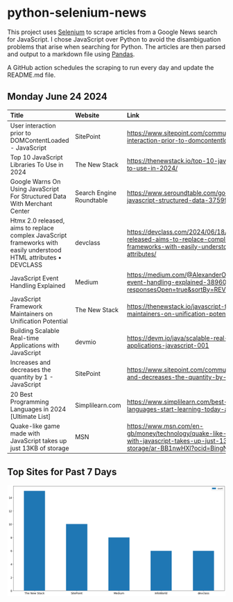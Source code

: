 # python-selenium-news

This project uses [Selenium](https://www.seleniumhq.org/) to scrape articles from a Google News search for JavaScript.
I chose JavaScript over Python to avoid the disambiguation problems that arise when searching for Python.
The articles are then parsed and output to a markdown file using [Pandas](https://pandas.pydata.org/).

A GitHub action schedules the scraping to run every day and update the README.md file.

## Monday June 24 2024


| Title                                                                                                              | Website                  | Link                                                                                                                                        |
|:-------------------------------------------------------------------------------------------------------------------|:-------------------------|:--------------------------------------------------------------------------------------------------------------------------------------------|
| User interaction prior to DOMContentLoaded - JavaScript                                                            | SitePoint                | https://www.sitepoint.com/community/t/user-interaction-prior-to-domcontentloaded/449447                                                     |
| Top 10 JavaScript Libraries To Use in 2024                                                                         | The New Stack            | https://thenewstack.io/top-10-javascript-libraries-to-use-in-2024/                                                                          |
| Google Warns On Using JavaScript For Structured Data With Merchant Center                                          | Search Engine Roundtable | https://www.seroundtable.com/google-warns-javascript-structured-data-37599.html                                                             |
| Htmx 2.0 released, aims to replace complex JavaScript frameworks with easily understood HTML attributes • DEVCLASS | devclass                 | https://devclass.com/2024/06/18/htmx-2-0-released-aims-to-replace-complex-javascript-frameworks-with-easily-understood-html-attributes/     |
| JavaScript Event Handling Explained                                                                                | Medium                   | https://medium.com/@AlexanderObregon/javascript-event-handling-explained-3896056d3150?responsesOpen=true&sortBy=REVERSE_CHRON               |
| JavaScript Framework Maintainers on Unification Potential                                                          | The New Stack            | https://thenewstack.io/javascript-framework-maintainers-on-unification-potential/                                                           |
| Building Scalable Real-time Applications with JavaScript                                                           | devmio                   | https://devm.io/java/scalable-real-time-applications-javascript-001                                                                         |
| Increases and decreases the quantity by 1 - JavaScript                                                             | SitePoint                | https://www.sitepoint.com/community/t/increases-and-decreases-the-quantity-by-1/449531                                                      |
| 20 Best Programming Languages in 2024 [Ultimate List]                                                              | Simplilearn.com          | https://www.simplilearn.com/best-programming-languages-start-learning-today-article                                                         |
| Quake-like game made with JavaScript takes up just 13KB of storage                                                 | MSN                      | https://www.msn.com/en-gb/money/technology/quake-like-game-made-with-javascript-takes-up-just-13kb-of-storage/ar-BB1nwHXl?ocid=BingNewsVerp |
## Top Sites for Past 7 Days

![Graph of Top Sites](https://raw.githubusercontent.com/dan-mba/python-selenium-news/main/last-week.png)
